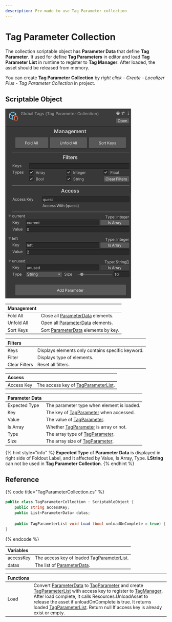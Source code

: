 ```yaml
---
description: Pre-made to use Tag Parameter collection
---
```


# Tag Parameter Collection

The collection scriptable object has **Parameter Data** that define **Tag Parameter**. It used for define **Tag Parameters** in editor and load **Tag Parameter List** in runtime to register to **Tag Manager**. After loaded, the asset should be released from memory.

You can create **Tag Parameter Collection** by _right click - Create - Localizer Plus - Tag Parameter Collection_ in project.

## Scriptable Object

![The example of Cube Collector \(unused not in example\)](../../.gitbook/assets/tag_parameter_collection_inspector.png)

| Management |  |
| :--- | :--- |
| Fold All | Close all [ParameterData](parameter-data.md) elements. |
| Unfold All | Open all [ParameterData](parameter-data.md) elements. |
| Sort Keys | Sort [ParameterData](parameter-data.md) elements by key. |

| Filters |  |
| :--- | :--- |
| Keys | Displays elements only contains specific keyword. |
| Filter | Displays type of elements. |
| Clear Filters | Reset all filters. |

| Access |  |
| :--- | :--- |
| Access Key | The access key of [TagParameterList](../tag-parameter-list/). |

| Parameter Data |  |
| :--- | :--- |
| Expected Type | The parameter type when element is loaded. |
| Key | The key of [TagParameter](../tag-parameter-list/tag-parameter.md) when accessed. |
| Value | The value of [TagParameter](../tag-parameter-list/tag-parameter.md). |
| Is Array | Whether [TagParameter](../tag-parameter-list/tag-parameter.md) is array or not. |
| Type | The array type of [TagParameter](../tag-parameter-list/tag-parameter.md). |
| Size | The array size of [TagParameter](../tag-parameter-list/tag-parameter.md).  |

{% hint style="info" %}
**Expected Type** of **Parameter Data** is displayed in right side of Foldout Label, and It affected by Value, Is Array, Type. **LString** can not be used in **Tag Parameter Collection**.
{% endhint %}

## Reference

{% code title="TagParameterCollection.cs" %}
```csharp
public class TagParameterCollection : ScriptableObject {
    public string accessKey;
    public List<ParameterData> datas;
    
    public TagParameterList void Load (bool unloadOnComplete = true) { }
}
```
{% endcode %}

| Variables |  |
| :--- | :--- |
| accessKey | The access key of loaded [TagParameterList](../tag-parameter-list/). |
| datas | The list of [ParameterData](parameter-data.md). |

| Functions |  |
| :--- | :--- |
| Load | Convert [ParameterData](parameter-data.md) to [TagParameter](../tag-parameter-list/tag-parameter.md) and create [TagParameterList](../tag-parameter-list/) with access key to register to [TagManager](../tag-manager/). After load complete, It calls Resources.UnloadAsset to release the asset if unloadOnComplete is true. It returns loaded [TagParameterList](../tag-parameter-list/). Return null If access key is already exist or empty. |

